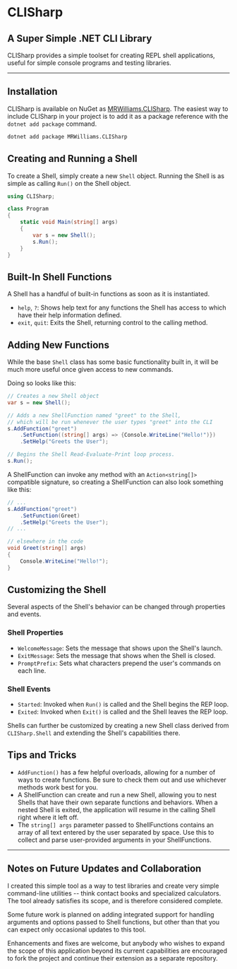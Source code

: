 # CLISharp
## A Super Simple .NET CLI Library
CLISharp provides a simple toolset for creating REPL shell applications, useful for simple console programs and testing libraries.

----

## Installation
CLISharp is available on NuGet as [MRWilliams.CLISharp](https://www.nuget.org/packages/MRWilliams.CLISharp). The easiest way to include CLISharp in your project is to add it as a package reference with the `dotnet add package` command.
```bash
dotnet add package MRWilliams.CLISharp
```

## Creating and Running a Shell
To create a Shell, simply create a new `Shell` object. Running the Shell is as simple as calling `Run()` on the Shell object.
```csharp
using CLISharp;

class Program
{
	static void Main(string[] args)
	{
		var s = new Shell();
		s.Run();
	}
}
```
## Built-In Shell Functions
A Shell has a handful of built-in functions as soon as it is instantiated.

* `help`, `?`: Shows help text for any functions the Shell has access to which have their help information defined.
* `exit`, `quit`: Exits the Shell, returning control to the calling method.

## Adding New Functions
While the base `Shell` class has some basic functionality built in, it will be much more useful once given access to new commands.

Doing so looks like this:
```csharp
// Creates a new Shell object
var s = new Shell();

// Adds a new ShellFunction named "greet" to the Shell, 
// which will be run whenever the user types "greet" into the CLI
s.AddFunction("greet")
	.SetFunction((string[] args) => {Console.WriteLine("Hello!")})
	.SetHelp("Greets the User");

// Begins the Shell Read-Evaluate-Print loop process.
s.Run();
```
A ShellFunction can invoke any method with an `Action<string[]>` compatible signature, so creating a ShellFunction can also look something like this:
```csharp
// ...
s.AddFunction("greet")
	.SetFunction(Greet)
	.SetHelp("Greets the User");
// ...

// elsewhere in the code
void Greet(string[] args)
{
	Console.WriteLine("Hello!");
}
```
## Customizing the Shell
Several aspects of the Shell's behavior can be changed through properties and events.

### Shell Properties

* `WelcomeMessage`: Sets the message that shows upon the Shell's launch.
* `ExitMessage`: Sets the message that shows when the Shell is closed.
* `PromptPrefix`: Sets what characters prepend the user's commands on each line.

### Shell Events

* `Started`: Invoked when `Run()` is called and the Shell begins the REP loop.
* `Exited`: Invoked when `Exit()` is called and the Shell leaves the REP loop.

Shells can further be customized by creating a new Shell class derived from `CLISharp.Shell` and extending the Shell's capabilities there.

## Tips and Tricks

* `AddFunction()` has a few helpful overloads, allowing for a number of ways to create functions. Be sure to check them out and use whichever methods work best for you.
* A ShellFunction can create and run a new Shell, allowing you to nest Shells that have their own separate functions and behaviors. When a nested Shell is exited, the application will resume in the calling Shell right where it left off.
* The `string[] args` parameter passed to ShellFunctions contains an array of all text entered by the user separated by space. Use this to collect and parse user-provided arguments in your ShellFunctions.

----

## Notes on Future Updates and Collaboration
I created this simple tool as a way to test libraries and create very simple command-line utilities -- think contact books and specialized calculators. The tool already satisfies its scope, and is therefore considered complete.

Some future work is planned on adding integrated support for handling arguments and options passed to Shell functions, but other than that you can expect only occasional updates to this tool.

Enhancements and fixes are welcome, but anybody who wishes to expand the scope of this application beyond its current capabilities are encouraged to fork the project and continue their extension as a separate repository.